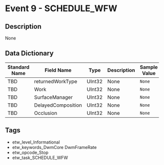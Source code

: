 # Event 9 - SCHEDULE_WFW

## Description
None

## Data Dictionary
|Standard Name|Field Name|Type|Description|Sample Value|
|---|---|---|---|---|
|TBD|returnedWorkType|UInt32|None|`None`|
|TBD|Work|UInt32|None|`None`|
|TBD|SurfaceManager|UInt32|None|`None`|
|TBD|DelayedComposition|UInt32|None|`None`|
|TBD|Occlusion|UInt32|None|`None`|

## Tags
* etw_level_Informational
* etw_keywords_DwmCore DwmFrameRate
* etw_opcode_Stop
* etw_task_SCHEDULE_WFW